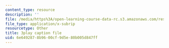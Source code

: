 ```yaml
---
content_type: resource
description: ''
file: /media/https%3A/open-learning-course-data-rc.s3.amazonaws.com/res-6-006-video-demonstrations-in-lasers-and-optics-spring-2008/6e6492878b9600cf9d5e80b005d847ff_uzXLhTW9wWQ.srt
file_type: application/x-subrip
resourcetype: Other
title: 3play caption file
uid: 6e649287-8b96-00cf-9d5e-80b005d847ff
---
```

